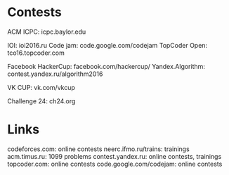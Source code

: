 # Contests
ACM ICPC: icpc.baylor.edu 

IOI: ioi2016.ru
Code jam: code.google.com/codejam
TopCoder Open: tco16.topcoder.com 

Facebook HackerCup: facebook.com/hackercup/
Yandex.Algorithm: contest.yandex.ru/algorithm2016

VK CUP: vk.com/vkcup

Challenge 24: ch24.org


# Links
codeforces.com: online contests
neerc.ifmo.ru/trains: trainings
acm.timus.ru: 1099 problems
contest.yandex.ru: online contests, trainings
topcoder.com: online contests
code.google.com/codejam: online contests

